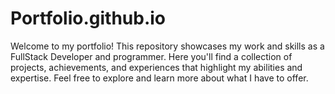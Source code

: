 # Portfolio.github.io

Welcome to my portfolio! This repository showcases my work and skills as a FullStack Developer and programmer. Here you'll find a collection of projects, achievements, and experiences that highlight my abilities and expertise. Feel free to explore and learn more about what I have to offer.
